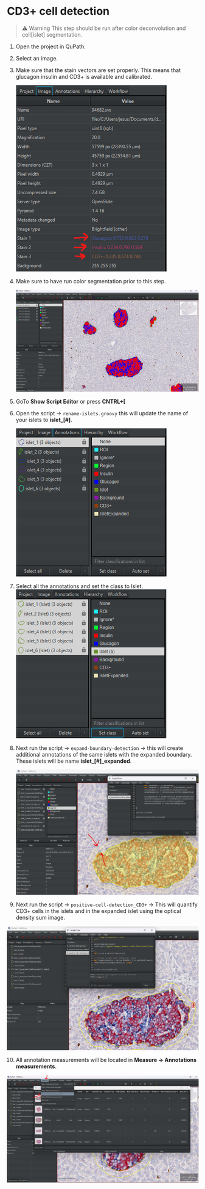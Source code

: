 # CD3+ cell detection

> ⚠️ Warning 
> This step should be run after color deconvolution and cell[islet] segmentation.

1. Open the project in QuPath.
2. Select an image.
3. Make sure that the stain vectors are set properly. This means that glucagon insulin and CD3+ is available and calibrated.
   
    ![stain-vectors](/img/cd3+_cell-detection/image.png)
4. Make sure to have run color segmentation prior to this step.
   
    ![Color-segmentation applied](/img/cd3+_cell-detection/image-1.png)

5. GoTo **Show Script Editor** or press **CNTRL+[**
6. Open the script -> `rename-islets.groovy` this will update the name of your islets to **islet_[#]**.

    ![renaming-islets](/img/cd3+_cell-detection/image-2.png)

7. Select all the annotations and set the class to Islet.
    ![set-class-to-islet](/img/cd3+_cell-detection/image-3.png)

8. Next run the script -> `expand-boundary-detection` -> this will create additional annotations of the same islets with the expanded boundary. These islets will be name **islet_[#]_expanded**.

    ![expanded-boundary](/img/cd3+_cell-detection/image-4.png)

9. Next run the script -> `positive-cell-detection_CD3+` -> This will quantify CD3+ cells in the islets and in the expanded islet using the optical density sum image. 

![CD3+ cells](/img/cd3+_cell-detection/image-5.png)

10. All annotation measurements will be located in **Measure -> Annotations measurements**.

![Annotation-measurements](/img/cd3+_cell-detection/image-6.png)

